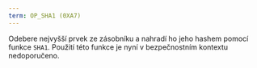 ```yaml
---
term: OP_SHA1 (0XA7)
---
```


Odebere nejvyšší prvek ze zásobníku a nahradí ho jeho hashem pomocí funkce `SHA1`. Použití této funkce je nyní v bezpečnostním kontextu nedoporučeno.